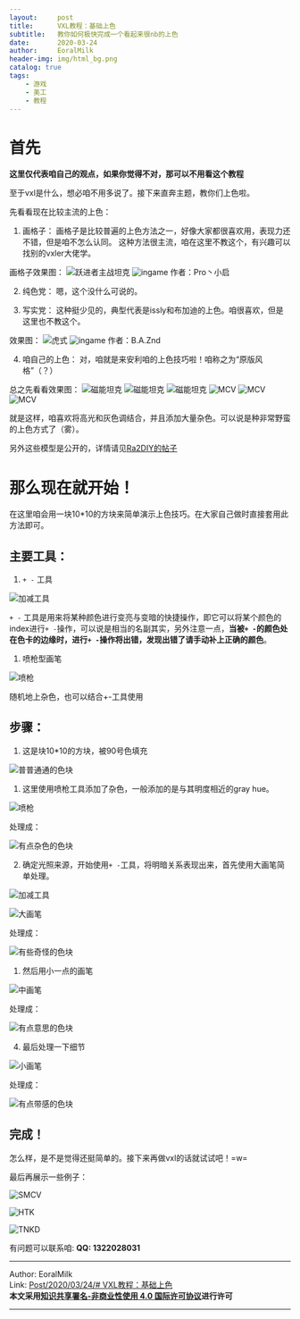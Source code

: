 ```yaml
---
layout:     post                    
title:      VXL教程：基础上色           
subtitle:   教你如何极快完成一个看起来很nb的上色
date:       2020-03-24           
author:     EoralMilk             
header-img: img/html_bg.png    
catalog: true                   
tags:        
    - 游戏
    - 美工
    - 教程
---
```


# 首先

**这里仅代表咱自己的观点，如果你觉得不对，那可以不用看这个教程**

至于vxl是什么，想必咱不用多说了。接下来直奔主题，教你们上色啦。

先看看现在比较主流的上色：

1. 画格子：
画格子是比较普遍的上色方法之一，好像大家都很喜欢用，表现力还不错，但是咱不怎么认同。
这种方法很主流，咱在这里不教这个，有兴趣可以找别的vxler大佬学。

画格子效果图：
![跃进者主战坦克](https://eoralmilk.github.io/img/vxl上色/x1.png)
![ingame](https://eoralmilk.github.io/img/vxl上色/xi1.png)
作者：Pro丶小启


2. 纯色党：
嗯，这个没什么可说的。

3. 写实党：
这种挺少见的，典型代表是issly和布加迪的上色。咱很喜欢，但是这里也不教这个。

效果图：
![虎式](https://eoralmilk.github.io/img/vxl上色/x2.png)
![ingame](https://eoralmilk.github.io/img/vxl上色/xi2.png)
作者：B.A.Znd

4. 咱自己的上色：
对，咱就是来安利咱的上色技巧啦！咱称之为“原版风格”（？）

总之先看看效果图：
![磁能坦克](https://eoralmilk.github.io/img/vxl上色/x3.png)
![磁能坦克](https://eoralmilk.github.io/img/vxl上色/xv3.png)
![磁能坦克](https://eoralmilk.github.io/img/vxl上色/xi3.png)
![MCV](https://eoralmilk.github.io/img/vxl上色/x4.png)
![MCV](https://eoralmilk.github.io/img/vxl上色/xv4.png)
![MCV](https://eoralmilk.github.io/img/vxl上色/xi4.jpg)

就是这样，咱喜欢将高光和灰色调结合，并且添加大量杂色。可以说是种非常野蛮的上色方式了（雾）。

另外这些模型是公开的，详情请见[Ra2DIY的帖子](http://bbs.ra2diy.com/forum.php?mod=viewthread&tid=16724&extra=)

# 那么现在就开始！

在这里咱会用一块10*10的方块来简单演示上色技巧。在大家自己做时直接套用此方法即可。

## 主要工具：

1. `+ -` 工具

![加减工具](https://eoralmilk.github.io/img/vxl上色/加减工具.png)

`+ -` 工具是用来将某种颜色进行变亮与变暗的快捷操作，即它可以将某个颜色的index进行`+ -`操作，可以说是相当的名副其实，另外注意一点，**当被`+ -`的颜色处在色卡的边缘时，进行`+ -`操作将出错，发现出错了请手动补上正确的颜色**。
  
1. 喷枪型画笔 

![喷枪](https://eoralmilk.github.io/img/vxl上色/喷枪.png)

随机地上杂色，也可以结合+-工具使用

## 步骤：

1. 这是块10*10的方块，被90号色填充

![普普通通的色块](https://eoralmilk.github.io/img/vxl上色/1.png)

1. 这里使用喷枪工具添加了杂色，一般添加的是与其明度相近的gray hue。

![喷枪](https://eoralmilk.github.io/img/vxl上色/喷枪.png)

处理成：

![有点杂色的色块](https://eoralmilk.github.io/img/vxl上色/2.png)

2. 确定光照来源，开始使用`+ -`工具，将明暗关系表现出来，首先使用大画笔简单处理。

![加减工具](https://eoralmilk.github.io/img/vxl上色/加减工具.png)

![大画笔](https://eoralmilk.github.io/img/vxl上色/大画笔.png)

处理成：

![有些奇怪的色块](https://eoralmilk.github.io/img/vxl上色/3.png)

1. 然后用小一点的画笔

![中画笔](https://eoralmilk.github.io/img/vxl上色/中画笔.png)

处理成：

![有点意思的色块](https://eoralmilk.github.io/img/vxl上色/4.png)

4. 最后处理一下细节

![小画笔](https://eoralmilk.github.io/img/vxl上色/小画笔.png)

处理成：

![有点带感的色块](https://eoralmilk.github.io/img/vxl上色/5.png)

## 完成！

怎么样，是不是觉得还挺简单的。接下来再做vxl的话就试试吧！=w=

最后再展示一些例子：

![SMCV](https://eoralmilk.github.io/img/vxl上色/zx1.png)

![HTK](https://eoralmilk.github.io/img/vxl上色/zx2.png)

![TNKD](https://eoralmilk.github.io/img/vxl上色/zx3.png)

有问题可以联系咱: **QQ: 1322028031**

---  

Author: EoralMilk  
Link: [Post/2020/03/24/# VXL教程：基础上色](https://eoralmilk.github.io/2020/03/24/VXL%E4%B8%8A%E8%89%B2%E5%9F%BA%E7%A1%80/)   
**本文采用[知识共享署名-非商业性使用 4.0 国际许可协议](https://creativecommons.org/licenses/by-nc-sa/4.0/)进行许可**  

---